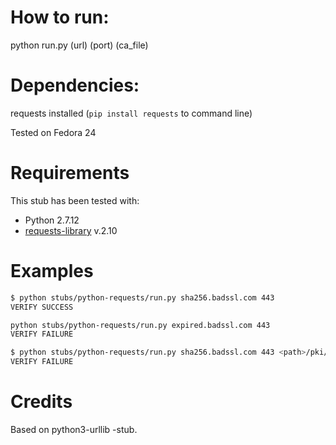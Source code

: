 # How to run:

python run.py (url) (port) (ca_file)

# Dependencies:

requests installed (`pip install requests` to command line)

Tested on Fedora 24

# Requirements

This stub has been tested with:
 * Python 2.7.12
 * [requests-library](http://docs.python-requests.org/en/master/) v.2.10

# Examples

```sh
$ python stubs/python-requests/run.py sha256.badssl.com 443
VERIFY SUCCESS

python stubs/python-requests/run.py expired.badssl.com 443
VERIFY FAILURE

$ python stubs/python-requests/run.py sha256.badssl.com 443 <path>/pki/certs/theonlycertitrust.crt
VERIFY FAILURE
```

# Credits

Based on python3-urllib -stub.
